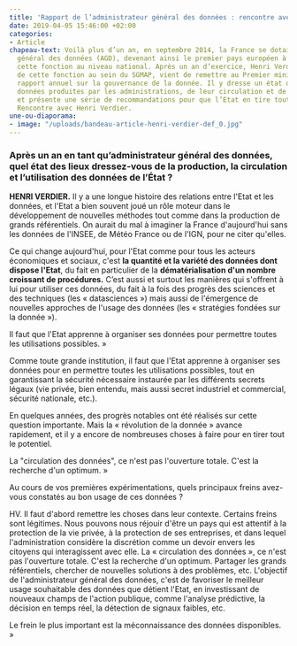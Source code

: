 ```yaml
---
title: 'Rapport de l’administrateur général des données : rencontre avec Henri Verdier'
date: 2019-04-05 15:46:00 +02:00
categories:
- Article
chapeau-text: Voilà plus d’un an, en septembre 2014, la France se dotait d’un administrateur
  général des données (AGD), devenant ainsi le premier pays européen à mettre en place
  cette fonction au niveau national. Après un an d’exercice, Henri Verdier, en charge
  de cette fonction au sein du SGMAP, vient de remettre au Premier ministre son premier
  rapport annuel sur la gouvernance de la donnée. Il y dresse un état des lieux des
  données produites par les administrations, de leur circulation et de leur exploitation,
  et présente une série de recommandations pour que l’Etat en tire tout le potentiel.
  Rencontre avec Henri Verdier.
une-ou-diaporama:
- image: "/uploads/bandeau-article-henri-verdier-def_0.jpg"
---
```


### Après un an en tant qu’administrateur général des données, quel état des lieux dressez-vous de la production, la circulation et l’utilisation des données de l’État ? 

**HENRI VERDIER.** Il y a une longue histoire des relations entre l'Etat et les données, et l'Etat a bien souvent joué un rôle moteur dans le développement de nouvelles méthodes tout comme dans la production de grands référentiels. On aurait du mal à imaginer la France d'aujourd'hui sans les données de l'INSEE, de Météo France ou de l'IGN, pour ne citer qu'elles.

Ce qui change aujourd'hui, pour l'Etat comme pour tous les acteurs économiques et sociaux, c'est **la quantité et la variété des données dont dispose l'Etat**, du fait en particulier de la **dématérialisation d'un nombre croissant de procédures.** C’est aussi et surtout les manières qui s'offrent à lui pour utiliser ces données, du fait à la fois des progrès des sciences et des techniques (les « datasciences ») mais aussi de l'émergence de nouvelles approches de l'usage des données (les « stratégies fondées sur la donnée »).


Il faut que l'Etat apprenne à organiser ses données pour permettre toutes les utilisations possibles. »

 

Comme toute grande institution, il faut que l'Etat apprenne à organiser ses données pour en permettre toutes les utilisations possibles, tout en garantissant la sécurité nécessaire instaurée par les différents secrets légaux (vie privée, bien entendu, mais aussi secret industriel et commercial, sécurité nationale, etc.).

En quelques années, des progrès notables ont été réalisés sur cette question importante. Mais la « révolution de la donnée » avance rapidement, et il y a encore de nombreuses choses à faire pour en tirer tout le potentiel.

 


La "circulation des données", ce n'est pas l'ouverture totale. C'est la recherche d'un optimum. » 

 

Au cours de vos premières expérimentations, quels principaux freins avez-vous constatés au bon usage de ces données ?

HV. Il faut d'abord remettre les choses dans leur contexte. Certains freins sont légitimes. Nous pouvons nous réjouir d'être un pays qui est attentif à la protection de la vie privée, à la protection de ses entreprises, et dans lequel l'administration considère la discrétion comme un devoir envers les citoyens qui interagissent avec elle. La « circulation des données », ce n'est pas l'ouverture totale. C'est la recherche d'un optimum. Partager les grands référentiels, chercher de nouvelles solutions à des problèmes, etc. L'objectif de l'administrateur général des données, c'est de favoriser le meilleur usage souhaitable des données que détient l'Etat, en investissant de nouveaux champs de l'action publique, comme l'analyse prédictive, la décision en temps réel, la détection de signaux faibles, etc.


Le frein le plus important est la méconnaissance des données disponibles. »
